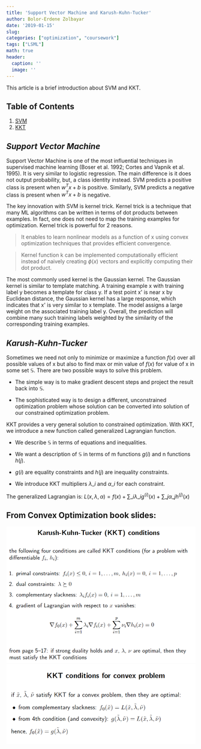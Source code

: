 ```yaml
---
title: 'Support Vector Machine and Karush-Kuhn-Tucker'
author: Bolor-Erdene Zolbayar
date: '2019-01-15'
slug:
categories: ["optimization", "coursework"]
tags: ["LSML"]
math: true
header:
  caption: ''
  image: ''
---
```


This article is a brief introduction about SVM and KKT.

## Table of Contents

1. [SVM](#svm)
2. [KKT](#kkt)

## ***Support Vector Machine*** <a id="svm"></a>

Support Vector Machine is one of the most influential techniques in supervised machine learning (Boser et al. 1992; Cortes and Vapnik et al. 1995). It is very similar to logistic regression. The main difference is it does not output probability, but, a class identity instead. SVM predicts a positive class is present when $w^Tx+b$ is positive. Similarly, SVM predicts a negative class is present when $w^Tx+b$ is negative.

The key innovation with SVM is kernel trick. Kernel trick is a technique that many ML algorithms can be written in terms of dot products between examples. In fact, one does not need to map the training examples for optimization. Kernel trick is powerful for 2 reasons.
> It enables to learn nonlinear models as a function of x using convex optimization techniques that provides efficient convergence.

> Kernel function k can be implemented computationally efficient instead of naively creating $\phi(x)$ vectors and explicitly computing their dot product.

The most commonly used kernel is the Gaussian kernel. The Gaussian kernel is similar to template matching. A training example x with training label y becomes a template for class y. If a test point x' is near x by Euclidean distance, the Gaussian kernel has a large response, which indicates that x' is very similar to x template. The model assigns a large weight on the associated training label y. Overall, the prediction will combine many such training labels weighted by the similarity of the corresponding training examples.

## ***Karush-Kuhn-Tucker*** <a id="kkt"></a>
Sometimes we need not only to minimize or maximize a function $f(x)$ over all possible values of x but also to find max or min value of $f(x)$ for value of x in some set $\mathbb{S}$. There are two possible ways to solve this problem.

- The simple way is to make gradient descent steps and project the result back into $\mathbb{S}$.

- The sophisticated way is to design a different, unconstrained optimization problem whose solution can be converted into solution of our constrained optimization problem.  

KKT provides a very general solution to constrained optimization. With KKT, we introduce a new function called generalized Lagrangian function.

- We describe $\mathbb{S}$ in terms of equations and inequalities.

- We want a description of $\mathbb{S}$ in terms of m functions $g(i)$ and n functions $h(j)$.

- $g(i)$ are equality constraints and $h(j)$ are inequality constraints.

- We introduce KKT multipliers $\lambda\_{i}$ and $\alpha\_{i}$ for each constraint.

The generalized Lagrangian is:
$L(x,\lambda,\alpha) = f(x) + \sum\limits\_{i} \lambda\_{i}g^{(i)}(x) + \sum\limits\_{j}\alpha\_{j}h^{(j)}(x)$

## From Convex Optimization book slides:


![This is an image](/static/KKT/KKT1.png)
![This is an image](/static/KKT/KKT2.png)


